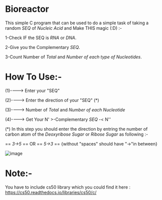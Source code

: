 Bioreactor 
=========
This simple C program that can be used to do a simple task of taking a random *SEQ* of *Nucleic Acid* and Make THIS magic (:D) :-

1-Check IF the SEQ is *RNA* or *DNA*.

2-Give you the Complementary *SEQ*.

3-Count Number of *Total* and *Number of each type of Nucleotides*.


How To Use:-
=============== 
(1)----> Enter your "SEQ"

(2)----> Enter the direction of your "SEQ" (*)

(3)----> Number of *Total* and *Number of each Nucleotide* 

(4)----> Get Your N' >-Complementary *SEQ* -< N''


(*) In this step you should enter the direction by entring the number of carbon atom of the *Deoxyribose Sugar* or *Ribose Sugar* as following :- 

== *3->5*  ==  OR  ==  *5->3*  == {without "spaces" should have "->"in between}


![image](https://github.com/user-attachments/assets/cb18d442-cf3e-4982-b95e-eab7213ab43b)


Note:-
======
You have to include cs50 library which you could find it here : https://cs50.readthedocs.io/libraries/cs50/c/
